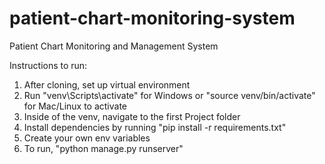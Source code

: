 # patient-chart-monitoring-system
Patient Chart Monitoring and Management System

Instructions to run:
1. After cloning, set up virtual environment
2. Run "venv\Scripts\activate" for Windows or "source venv/bin/activate" for Mac/Linux to activate
3. Inside of the venv, navigate to the first Project folder
4. Install dependencies by running "pip install -r requirements.txt"
5. Create your own env variables
6. To run, "python manage.py runserver"